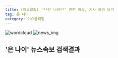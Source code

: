 ```yaml
---
title: (이슈클립) '**은 나이**' 관련 이슈, 기사 모아 보기
tag: 은 나이
category: 이슈클리핑
---
```

![wordcloud](https://s3.ap-northeast-2.amazonaws.com/lyrics101-wordcloud/2018-09-27-1537987941.png)
![news_img](https://user-images.githubusercontent.com/42597476/44507050-1206f400-a6e4-11e8-8d98-7ffbfebb353f.png)
## **'**은 나이**'** 뉴스속보 검색결과

